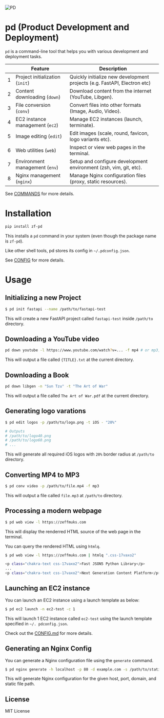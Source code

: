 ![PD](https://zf-static.s3.us-west-1.amazonaws.com/pd-logo128.png)

# pd (Product Development and Deployment)

`pd` is a command-line tool that helps you with various development and deployment tasks.

|     | Feature                         | Description                                                              |
| --- | ------------------------------- | ------------------------------------------------------------------------ |
| 1   | Project initialization (`init`) | Quickly initialize new development projects (e.g. FastAPI, Electron etc) |
| 2   | Content downloading (`down`)    | Download content from the internet (YouTube, Libgen).                    |
| 3   | File conversion (`conv`)        | Convert files into other formats (Image, Audio, Video).                  |
| 4   | EC2 instance management (`ec2`) | Manage EC2 instances (launch, terminate).                                |
| 5   | Image editing (`edit`)          | Edit images (scale, round, favicon, logo variants etc).                  |
| 6   | Web utilities (`web`)           | Inspect or view web pages in the terminal.                               |
| 7   | Environment management (`env`)  | Setup and configure development environment (zsh, vim, git, etc).        |
| 8   | Nginx management (`nginx`)      | Manage Nginx configuration files (proxy, static resources).              |

See [COMMANDS](./COMMANDS.md) for more details.

# Installation

```bash
pip install zf-pd
```

This installs a `pd` command in your system (even though the package name is `zf-pd`).

Like other shell tools, pd stores its config in `~/.pdconfig.json`.

See [CONFIG](./CONFIG.md) for more details.

# Usage

## Initializing a new Project

```bash
$ pd init fastapi --name /path/to/fastapi-test
```

This will create a new FastAPI project called `fastapi-test` inside `/path/to` directory.

## Downloading a YouTube video

```bash
pd down youtube -l https://www.youtube.com/watch?v=... -f mp4 # or mp3, text etc
```

This will output a file called `{TITLE}.txt` at the current directory.

## Downloading a Book

```bash
pd down libgen -n "Sun Tzu" -t "The Art of War"
```

This will output a file called `The Art of War.pdf` at the current directory.

## Generating logo varations

```bash
$ pd edit logos -p /path/to/logo.png -t iOS - "20%"

# Outputs
# /path/to/logo40.png
# /path/to/logo60.png
# ...
```

This will generate all required iOS logos with `20%` border radius at `/path/to` directory.

## Converting MP4 to MP3

```bash
$ pd conv video -p /path/to/file.mp4 -f mp3
```

This will output a file called `file.mp3` at `/path/to` directory.

## Processing a modern webpage

```bash
$ pd web view -l https://zeffmuks.com
```

This will display the renderred HTML source of the web page in the terminal.

You can query the rendered HTML using `htmlq`.

```bash
$ pd web view -l https://zeffmuks.com | htmlq ".css-17vaxo2"

<p class="chakra-text css-17vaxo2">Fast JSON5 Python Library</p>
...
<p class="chakra-text css-17vaxo2">Next Generation Content Platform</p>
```

## Launching an EC2 instance

You can launch an EC2 instance using a launch template as below:

```bash
$ pd ec2 launch -n ec2-test -c 1
````

This will launch 1 EC2 instance called `ec2-test` using the launch template specified in `~/.
pdconfig.json`.

Check out the [CONFIG.md](./CONFIG.MD) for more details.

## Generating an Nginx Config

You can generate a Nginx configuration file using the `generate` command.

```bash
$ pd nginx generate -h localhost -p 80 -d example.com -s /path/to/static
```

This will generate Nginx configuration for the given host, port, domain, and static file path.

## License

MIT License

